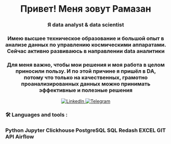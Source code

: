 <div id="header" align="center">
    <h1>Привет! Меня зовут Рамазан </h1>
    <h3>Я data analyst & data scientist</h3>
    <h3>Имею высшее техническое образование и большой опыт в анализе данных по управлению космическими аппаратами. Сейчас активно развиваюсь в направлении data аналитики</h3>
    <h3>Для меня важно, чтобы мои решения и моя работа в целом приносили пользу. И по этой причине я пришёл в DA, потому что только на качественных, грамотно проанализированных данных можно принимать эффективные и полезные решения</h3>
</div>

<!---
Ramazan09041990/Ramazan09041990 is a ✨ special ✨ repository because its `README.md` (this file) appears on your GitHub profile.
You can click the Preview link to take a look at your changes.
--->
<div id="socials" align="center">
    <a href="linkedin-url">
    <img src="https://img.shields.io/badge/LinkedIn-blue?style=for-the-badge&logo=linkedin&logoColor=white" alt="LinkedIn"/>
</a>
  <a href="telegram-url">
    <img src="https://img.shields.io/badge/Telegram-blue?style=for-the-badge&logo=telegram&logoColor=white" alt="Telegram"/>
  </a>
</div>

### 🛠️ Languages and tools :
### Python Jupyter Clickhouse PostgreSQL SQL Redash EXCEL GIT API Airflow

